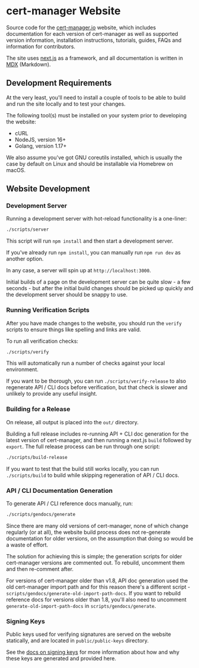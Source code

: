 # cert-manager Website

Source code for the [cert-manager.io](https://cert-manager.io) website, which includes
documentation for each version of cert-manager as well as supported version information,
installation instructions, tutorials, guides, FAQs and information for contributors.

The site uses [next.js](https://nextjs.org/) as a framework, and all documentation is written
in [MDX](https://github.com/mdx-js/mdx) (Markdown).

## Development Requirements

At the very least, you'll need to install a couple of tools to be able to build and run
the site locally and to test your changes.

The following tool(s) must be installed on your system prior to developing the website:

* cURL
* NodeJS, version 16+
* Golang, version 1.17+

We also assume you've got GNU coreutils installed, which is usually the case by default on Linux
and should be installable via Homebrew on macOS.

## Website Development

### Development Server

Running a development server with hot-reload functionality is a one-liner:

```bash
./scripts/server
```

This script will run `npm install` and then start a development server.

If you've already run `npm install`, you can manually run `npm run dev` as another option.

In any case, a server will spin up at `http://localhost:3000`.

Initial builds of a page on the development server can be quite slow - a few seconds - but
after the initial build changes should be picked up quickly and the development server
should be snappy to use.

### Running Verification Scripts

After you have made changes to the website, you should run the `verify` scripts
to ensure things like spelling and links are valid.

To run all verification checks:

```bash
./scripts/verify
```

This will automatically run a number of checks against your local environment.

If you want to be thorough, you can run `./scripts/verify-release` to also regenerate API / CLI docs
before verification, but that check is slower and unlikely to provide any useful insight.

### Building for a Release

On release, all output is placed into the `out/` directory.

Building a full release includes re-running API + CLI doc generation for the latest
version of cert-manager, and then running a next.js `build` followed by `export`. The full
release process can be run through one script:

```bash
./scripts/build-release
```

If you want to test that the build still works locally, you can run `./scripts/build` to build while
skipping regeneration of API / CLI docs.

### API / CLI Documentation Generation

To generate API / CLI reference docs manually, run:

```bash
./scripts/gendocs/generate
```

Since there are many old versions of cert-manager, none of which change regularly (or at all),
the website build process does not re-generate documentation for older versions, on the assumption
that doing so would be a waste of effort.

The solution for achieving this is simple; the generation scripts for older cert-manager versions
are commented out. To rebuild, uncomment them and then re-comment after.

For versions of cert-manager older than v1.8, API doc generation used the old cert-manager import
path and for this reason there's a different script - `scripts/gendocs/generate-old-import-path-docs`.
If you want to rebuild reference docs for versions older than 1.8, you'll also need to uncomment
`generate-old-import-path-docs` in `scripts/gendocs/generate`.

### Signing Keys

Public keys used for verifying signatures are served on the website statically, and are located
in `public/public-keys` directory.

See the [docs on signing keys](./content/docs/contributing/signing-keys.md) for more information
about how and why these keys are generated and provided here.
